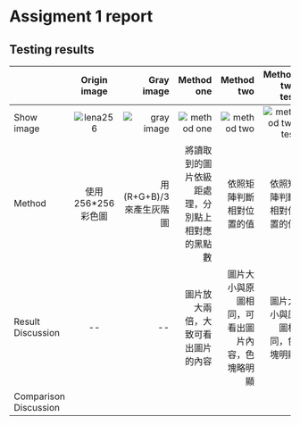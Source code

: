 # Assigment 1 report
## Testing results
|| Origin image | Gray image | Method one  | Method two | Method two test |
| ------------ |:----------:| -----------:|-----------:|----------------:|----------------:|
|Show image|![lena256](https://user-images.githubusercontent.com/32957934/32135685-c90ddeec-bc35-11e7-9b6f-b14882acbc8f.jpg)|![gray image](https://user-images.githubusercontent.com/32957934/32135699-fc4233b2-bc35-11e7-8b53-3c606fe9bac5.jpg)|![method one](https://user-images.githubusercontent.com/32957934/32135701-ffe481fa-bc35-11e7-9526-743d1a4cd3dc.jpg)|![method two](https://user-images.githubusercontent.com/32957934/32135703-02e98eae-bc36-11e7-806b-d4b7ed39e1e3.jpg)|![method two test](https://user-images.githubusercontent.com/32957934/32135705-057c96de-bc36-11e7-960c-04ef947367de.jpg)|
|Method | 使用256*256彩色圖| 用 (R+G+B)/3 來產生灰階圖 |將讀取到的圖片依級距處理，分別點上相對應的黑點數|依照矩陣判斷相對位置的值 |依照矩陣判斷相對位置的值|
|Result Discussion | -- | -- |圖片放大兩倍，大致可看出圖片的內容|圖片大小與原圖相同，可看出圖片內容，色塊略明顯 |圖片大小與原圖相同，色塊明顯 |
|Comparison Discussion | | | | | 


